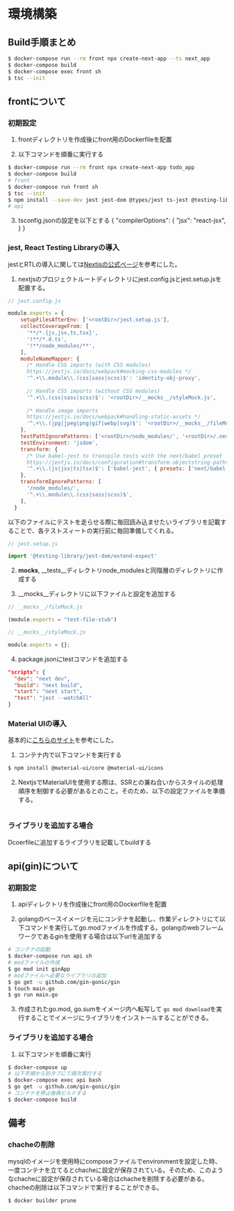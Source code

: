 # 環境構築

## Build手順まとめ

```sh
$ docker-compose run --rm front npx create-next-app --ts next_app 
$ docker-compose build
$ docker-compose exec front sh
$ tsc --init
```


## frontについて

### 初期設定

1. frontディレクトリを作成後にfront用のDockerfileを配置

2. 以下コマンドを順番に実行する

```sh
$ docker-compose run --rm front npx create-next-app todo_app 
$ docker-compose build
# front
$ docker-compose run front sh
$ tsc --init
$ npm install --save-dev jest jest-dom @types/jest ts-jest @testing-library/dom @testing-library/jest-dom @testing-library/react babel-jest identity-obj-proxy react-test-renderer
# api
```

3. tsconfig.jsonの設定を以下とする
{ 
    "compilerOptions": {
    "jsx": "react-jsx",
    }
}

### jest, React Testing Libraryの導入

jestとRTLの導入に関しては[Nextjsの公式ページ](https://nextjs.org/docs/testing)を参考にした。

1. nextjsのプロジェクトルートディレクトリにjest.config.jsとjest.setup.jsを配置する。

```js
// jest.config.js

module.exports = {
    setupFilesAfterEnv: ['<rootDir>/jest.setup.js'],
    collectCoverageFrom: [
      '**/*.{js,jsx,ts,tsx}',
      '!**/*.d.ts',
      '!**/node_modules/**',
    ],
    moduleNameMapper: {
      /* Handle CSS imports (with CSS modules)
      https://jestjs.io/docs/webpack#mocking-css-modules */
      '^.+\\.module\\.(css|sass|scss)$': 'identity-obj-proxy',
  
      // Handle CSS imports (without CSS modules)
      '^.+\\.(css|sass|scss)$': '<rootDir>/__mocks__/styleMock.js',
  
      /* Handle image imports
      https://jestjs.io/docs/webpack#handling-static-assets */
      '^.+\\.(jpg|jpeg|png|gif|webp|svg)$': '<rootDir>/__mocks__/fileMock.js',
    },
    testPathIgnorePatterns: ['<rootDir>/node_modules/', '<rootDir>/.next/'],
    testEnvironment: 'jsdom',
    transform: {
      /* Use babel-jest to transpile tests with the next/babel preset
      https://jestjs.io/docs/configuration#transform-objectstring-pathtotransformer--pathtotransformer-object */
      '^.+\\.(js|jsx|ts|tsx)$': ['babel-jest', { presets: ['next/babel'] }],
    },
    transformIgnorePatterns: [
      '/node_modules/',
      '^.+\\.module\\.(css|sass|scss)$',
    ],
  }
```

以下のファイルにテストを走らせる際に毎回読み込ませたいライブラリを記載することで、各テストスィートの実行前に毎回準備してくれる。

```js
// jest.setup.js

import '@testing-library/jest-dom/extend-expect'
```

2. __mocks__, __tests__ディレクトリnode_modulesと同階層のディレクトリに作成する

3. __mocks__ディレクトリに以下ファイルと設定を追加する

```js
// __mocks__/fileMock.js

(module.exports = "test-file-stub")
```

```js
// __mocks__/styleMock.js

module.exports = {};
```

4. package.jsonにtestコマンドを追加する

```json
"scripts": {
  "dev": "next dev",
  "build": "next build",
  "start": "next start",
  "test": "jest --watchAll"
}
```

### Material UIの導入

基本的に[こちらのサイト](https://maku.blog/p/s6djqw3/)を参考にした。

1. コンテナ内で以下コマンドを実行する

```bash
$ npm install @material-ui/core @material-ui/icons
```

2. NextjsでMaterialUIを使用する際は、SSRとの兼ね合いからスタイルの処理順序を制御する必要があるとのこと。そのため、以下の設定ファイルを準備する。

```

```


### ライブラリを追加する場合

Dcoerfileに追加するライブラリを記載してbuildする

## api(gin)について

### 初期設定
    
1. apiディレクトリを作成後にfront用のDockerfileを配置

2. golangのベースイメージを元にコンテナを起動し、作業ディレクトリにて以下コマンドを実行してgo.modファイルを作成する。golangのwebフレームワークであるginを使用する場合は以下urlを追加する

```sh
# コンテナの起動
$ docker-compose run api sh
# modファイルの作成
$ go mod init ginApp
# modファイルへ必要なライブラリの追加
$ go get -u github.com/gin-gonic/gin
$ touch main.go
$ go run main.go
```

3. 作成されたgo.mod, go.sumをイメージ内へ転写して `go mod download`を実行することでイメージにライブラリをインストールすることができる。

### ライブラリを追加する場合

1. 以下コマンドを順番に実行

```sh
$ docker-compose up
# 以下手順から別タブにて順次実行する
$ docker-compose exec api bash
$ go get -u github.com/gin-gonic/gin
# コンテナを停止後再ビルドする
$ docker-compose build
```

## 備考

### chacheの削除

mysqlのイメージを使用時にcomposeファイルでenvironmentを設定した時、一度コンテナを立てるとchacheに設定が保存されている。そのため、このようなchacheに設定が保存されている場合はchacheを削除する必要がある。chacheの削除は以下コマンドで実行することができる。

```bash
$ docker builder prune
```
